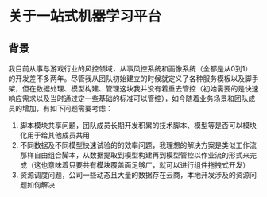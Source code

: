 # 关于一站式机器学习平台

## 背景

我目前从事与游戏行业的风控领域，从事风控系统和画像系统（全都是从0到1）的开发差不多两年。尽管我从团队初始建立的时候就定义了各种服务模板以及脚手架，但在数据处理、模型构建、管理这块我并没有着重去管控（初始需要的是快速响应需求以及当时通过定一些基础的标准可以管控），如今随着业务场景和团队成员的增加，有如下问题需要考虑：

1. 脚本模块共享问题，团队成员长期开发积累的技术脚本、模型等是否可以模块化用于给其他成员共用
2. 不同数据及不同模型快速试验的的效率问题，我理想的解决方案是类似工作流那样自由组合脚本，从数据提取到模型构建再到模型管控以作业流的形式来完成（这也意味着只要共有模块覆盖面足够广，就可以进行组件拖拽式开发）
3. 资源调度问题，公司一些动态且大量的数据存在云商，本地开发涉及的资源问题如何解决


